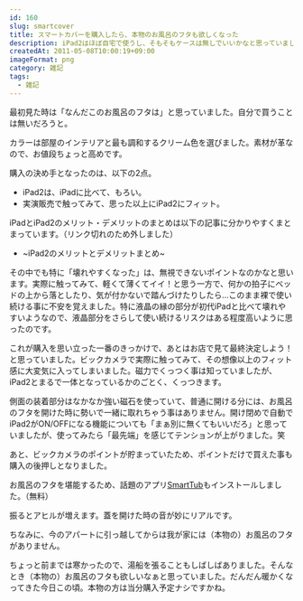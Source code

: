 ```yaml
---
id: 160
slug: smartcover
title: スマートカバーを購入したら、本物のお風呂のフタも欲しくなった
description: iPad2はほぼ自宅で使うし、そもそもケースは無しでいいかなと思っていました。でも結局、お風呂のフタと揶揄されるスマートカバーを買ってしまいました。
createdAt: 2011-05-08T10:00:19+09:00
imageFormat: png
category: 雑記
tags:
  - 雑記
---
```



最初見た時は「なんだこのお風呂のフタは」と思っていました。自分で買うことは無いだろうと。

<app-photo-image article-id="160" img-file-name="smartcover_1.jpg" caption="スマートカバー（表）"></app-photo-image>

<app-photo-image article-id="160" img-file-name="smartcover_2.jpg" caption="スマートカバー（裏）"></app-photo-image>

カラーは部屋のインテリアと最も調和するクリーム色を選びました。素材が革なので、お値段ちょっと高めです。

購入の決め手となったのは、以下の2点。

* iPad2は、iPadに比べて、もろい。
* 実演販売で触ってみて、思った以上にiPad2にフィット。

iPadとiPad2のメリット・デメリットのまとめは以下の記事に分かりやすくまとまっています。（リンク切れのため外しました）

* ~iPad2のメリットとデメリットまとめ~

その中でも特に「壊れやすくなった」は、無視できないポイントなのかなと思います。実際に触ってみて、軽くて薄くてイイ！と思う一方で、何かの拍子にベッドの上から落としたり、気が付かないで踏んづけたりしたら…このまま裸で使い続ける事に不安を覚えました。特に液晶の縁の部分が初代iPadと比べて壊れやすいようなので、液晶部分をさらして使い続けるリスクはある程度高いように思ったのです。

これが購入を思い立った一番のきっかけで、あとはお店で見て最終決定しよう！と思っていました。ビックカメラで実際に触ってみて、その想像以上のフィット感に大変気に入ってしまいました。磁力でくっつく事は知っていましたが、iPad2とまるで一体となっているかのごとく、くっつきます。

<app-photo-image article-id="160" img-file-name="smartcover_3.jpg" caption="お風呂のフタをiPad2に装着"></app-photo-image>

側面の装着部分はなかなか強い磁石を使っていて、普通に開ける分には、お風呂のフタを開けた時に勢いで一緒に取れちゃう事はありません。開け閉めで自動でiPad2がON/OFFになる機能についても「まぁ別に無くてもいいだろ」と思っていましたが、使ってみたら「最先端」を感じてテンションが上がりました。笑

<app-photo-image article-id="160" img-file-name="smartcover_4.jpg" caption="スマートカバー（半開き）"></app-photo-image>

<app-photo-image article-id="160" img-file-name="smartcover_5.jpg" caption="スマートカバーはスタンドにもなる"></app-photo-image>

あと、ビックカメラのポイントが貯まっていたため、ポイントだけで買えた事も購入の後押しとなりました。

お風呂のフタを堪能するため、話題のアプリ<a href="http://itunes.apple.com/jp/app/smarttub/id435173941" target="_blank">SmartTub</a>もインストールしました。（無料）

振るとアヒルが増えます。蓋を開けた時の音が妙にリアルです。

<app-photo-image article-id="160" img-file-name="smartcover_6.jpg" caption="SmartTub"></app-photo-image>

ちなみに、今のアパートに引っ越してからは我が家には（本物の）お風呂のフタがありません。

<app-photo-image article-id="160" img-file-name="bathroom.jpg" caption="SmartTub"></app-photo-image>

ちょっと前までは寒かったので、湯船を張ることもしばしばありました。そんなとき（本物の）お風呂のフタも欲しいなぁと思っていました。だんだん暖かくなってきた今日この頃。本物の方は当分購入予定ナシですかね。

